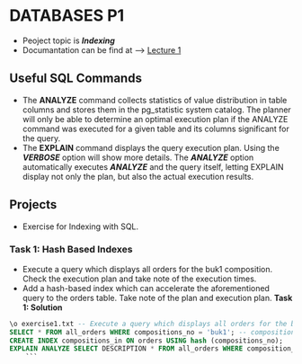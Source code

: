 # DATABASES P1
- Peoject topic is **_Indexing_** 
- Documantation can be find at --> [Lecture 1](https://github.com/Kyleann/AGH_Databeses_2/files/11012274/01-recap-sql-postgres-latest.pdf)

## Useful SQL Commands 
  - The **ANALYZE** command collects statistics of value distribution in table columns and stores them in the pg_statistic system catalog. The planner will only be able to determine an optimal execution plan if the ANALYZE command was executed for a given table and its columns significant for the query.
  - The **EXPLAIN** command displays the query execution plan. Using the **_VERBOSE_** option will show more details. The **_ANALYZE_** option automatically executes **_ANALYZE_** and the query itself, letting EXPLAIN display not only the plan, but also the actual execution results.
  
## Projects 
- Exercise for Indexing with SQL. 
### **Task 1: Hash Based Indexes** 
- Execute a query which displays all orders for the buk1 composition. Check the execution plan and take note of the execution times.
- Add a hash-based index which can accelerate the aforementioned query to the orders table. Take note of the plan and execution plan.
**Task 1: Solution** 
```SQL
\o exercise1.txt -- Execute a query which displays all orders for the buk1 composition. Check the execution plan and take note of the execution times.
SELECT * FROM all_orders WHERE compositions_no = 'buk1'; -- compositions_no also refers composition_id
CREATE INDEX compositions_in ON orders USING hash (compositions_no);
EXPLAIN ANALYZE SELECT DESCRIPTION * FROM all_orders WHERE composition_no = 'buk1';
	``` 
